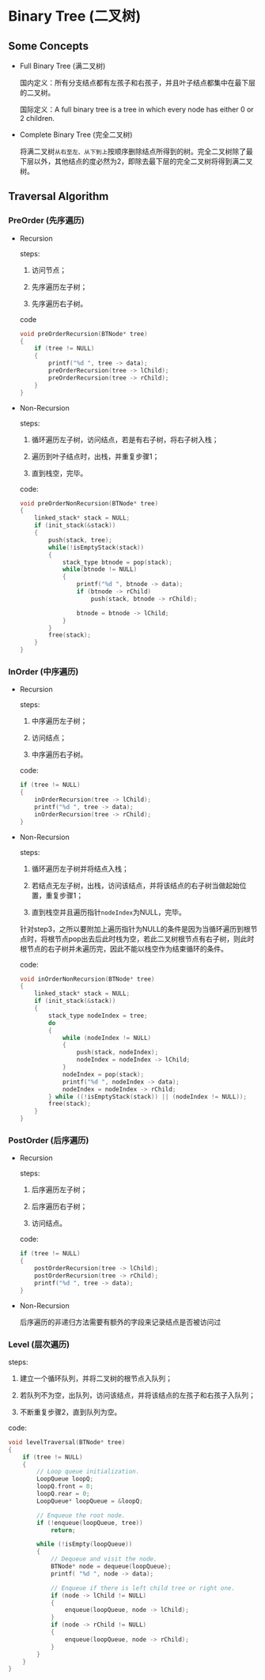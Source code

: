 # Binary Tree (二叉树)

## Some Concepts

- Full Binary Tree (满二叉树)

    国内定义：所有分支结点都有左孩子和右孩子，并且叶子结点都集中在最下层的二叉树。

    国际定义：A full binary tree is a tree in which every node has either 0 or 2 children.

- Complete Binary Tree (完全二叉树)

    将满二叉树```从右至左、从下到上```按顺序删除结点所得到的树。完全二叉树除了最下层以外，其他结点的度必然为2，即除去最下层的完全二叉树将得到满二叉树。

## Traversal Algorithm

### PreOrder (先序遍历)

- Recursion

    steps:

    1. 访问节点；

    2. 先序遍历左子树；

    3. 先序遍历右子树。

    code

    ```C
    void preOrderRecursion(BTNode* tree)
    {
        if (tree != NULL)
        {
            printf("%d ", tree -> data);
            preOrderRecursion(tree -> lChild);
            preOrderRecursion(tree -> rChild);
        }
    }
    ```
- Non-Recursion

    steps:

    1. 循环遍历左子树，访问结点，若是有右子树，将右子树入栈；

    2. 遍历到叶子结点时，出栈，并重复步骤1；

    3. 直到栈空，完毕。

    code:
    ```C
    void preOrderNonRecursion(BTNode* tree)
    {
        linked_stack* stack = NULL;
        if (init_stack(&stack))
        {
            push(stack, tree);
            while(!isEmptyStack(stack))
            {
                stack_type btnode = pop(stack);
                while(btnode != NULL)
                {
                    printf("%d ", btnode -> data);
                    if (btnode -> rChild)
                        push(stack, btnode -> rChild);

                    btnode = btnode -> lChild;
                }
            }
            free(stack);
        }
    }
    ```

### InOrder (中序遍历)

- Recursion

    steps:

    1. 中序遍历左子树；

    2. 访问结点；

    3. 中序遍历右子树。

    code:
    ```C
    if (tree != NULL)
    {
        inOrderRecursion(tree -> lChild);
        printf("%d ", tree -> data);
        inOrderRecursion(tree -> rChild);
    }
    ```

- Non-Recursion

    steps:

    1. 循环遍历左子树并将结点入栈；

    2. 若结点无左子树，出栈，访问该结点，并将该结点的右子树当做起始位置，重复步骤1；

    3. 直到栈空并且遍历指针```nodeIndex```为NULL，完毕。

    针对step3，之所以要附加上遍历指针为NULL的条件是因为当循环遍历到根节点时，将根节点pop出去后此时栈为空，若此二叉树根节点有右子树，则此时根节点的右子树并未遍历完，因此不能以栈空作为结束循环的条件。

    code:
    ```C
    void inOrderNonRecursion(BTNode* tree)
    {
        linked_stack* stack = NULL;
        if (init_stack(&stack))
        {
            stack_type nodeIndex = tree;
            do
            {
                while (nodeIndex != NULL)
                {
                    push(stack, nodeIndex);
                    nodeIndex = nodeIndex -> lChild;
                }
                nodeIndex = pop(stack);
                printf("%d ", nodeIndex -> data);
                nodeIndex = nodeIndex -> rChild;
            } while ((!isEmptyStack(stack)) || (nodeIndex != NULL));
            free(stack);
        }
    }
    ```

### PostOrder (后序遍历)

- Recursion

    steps:

    1. 后序遍历左子树；

    2. 后序遍历右子树；

    3. 访问结点。

    code:
    ```C
    if (tree != NULL)
    {
        postOrderRecursion(tree -> lChild);
        postOrderRecursion(tree -> rChild);
        printf("%d ", tree -> data);
    }
    ```

- Non-Recursion

    后序遍历的非递归方法需要有额外的字段来记录结点是否被访问过

### Level (层次遍历)

steps:

1. 建立一个循环队列，并将二叉树的根节点入队列；

2. 若队列不为空，出队列，访问该结点，并将该结点的左孩子和右孩子入队列；

3. 不断重复步骤2，直到队列为空。

code:

```C
void levelTraversal(BTNode* tree)
{
    if (tree != NULL)
    {
        // Loop queue initialization.
        LoopQueue loopQ;
        loopQ.front = 0;
        loopQ.rear = 0;
        LoopQueue* loopQueue = &loopQ;

        // Enqueue the root node.
        if (!enqueue(loopQueue, tree))
            return;

        while (!isEmpty(loopQueue))
        {
            // Dequeue and visit the node.
            BTNode* node = dequeue(loopQueue);
            printf( "%d ", node -> data);

            // Enqueue if there is left child tree or right one.
            if (node -> lChild != NULL)
            {
                enqueue(loopQueue, node -> lChild);
            }
            if (node -> rChild != NULL)
            {
                enqueue(loopQueue, node -> rChild);
            }
        }
    }
}
```
